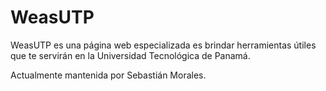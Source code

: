 # WeasUTP

WeasUTP es una página web especializada es brindar herramientas útiles que te servirán en la Universidad Tecnológica de Panamá.

Actualmente mantenida por Sebastián Morales.